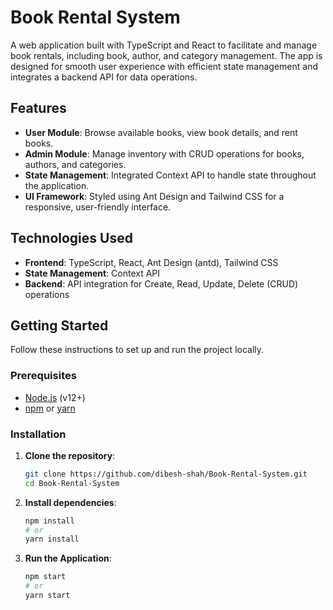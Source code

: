 # Book Rental System

A web application built with TypeScript and React to facilitate and manage book rentals, including book, author, and category management. The app is designed for smooth user experience with efficient state management and integrates a backend API for data operations.

## Features

- **User Module**: Browse available books, view book details, and rent books.
- **Admin Module**: Manage inventory with CRUD operations for books, authors, and categories.
- **State Management**: Integrated Context API to handle state throughout the application.
- **UI Framework**: Styled using Ant Design and Tailwind CSS for a responsive, user-friendly interface.

## Technologies Used

- **Frontend**: TypeScript, React, Ant Design (antd), Tailwind CSS
- **State Management**: Context API
- **Backend**: API integration for Create, Read, Update, Delete (CRUD) operations

## Getting Started

Follow these instructions to set up and run the project locally.

### Prerequisites

- [Node.js](https://nodejs.org/en/download/) (v12+)
- [npm](https://www.npmjs.com/get-npm) or [yarn](https://classic.yarnpkg.com/en/docs/install/)

### Installation

1. **Clone the repository**:
   ```bash
   git clone https://github.com/dibesh-shah/Book-Rental-System.git
   cd Book-Rental-System
2. **Install dependencies**:
   ```bash
   npm install
   # or
   yarn install
3. **Run the Application**:
   ```bash
   npm start
   # or
   yarn start
